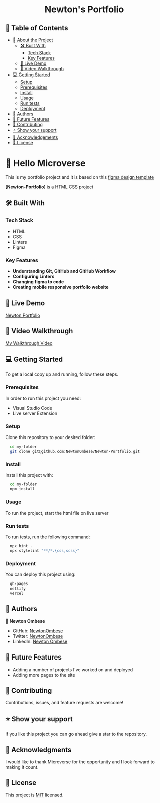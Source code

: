<a name="readme-top"></a>

<div align="center">

  # Newton's Portfolio

</div>

## 📗 Table of Contents

- [📖 About the Project](#about-project)
  - [🛠 Built With](#built-with)
    - [Tech Stack](#tech-stack)
    - [Key Features](#key-features)
  - [🚀 Live Demo](#live-demo)
  - [🎥 Video Walkthrough](#video-walkthrough)
- [💻 Getting Started](#getting-started)
  - [Setup](#setup)
  - [Prerequisites](#prerequisites)
  - [Install](#install)
  - [Usage](#usage)
  - [Run tests](#run-tests)
  - [Deployment](#deployment)
- [👥 Authors](#authors)
- [🔭 Future Features](#future-features)
- [🤝 Contributing](#contributing)
- [⭐️ Show your support](#support)
- [🙏 Acknowledgements](#acknowledgements)
- [📝 License](#license)

# 📖 Hello Microverse <a name="about-project"></a>

This is my portfolio project and it is based on this [figma design template](https://www.figma.com/file/l7SqJ3ZfkAKih9sFxvWSR4/Microverse-Student-Project-1?type=design&node-id=1%3A468&t=xXyykUGnkrECRyDy-1)

**[Newton-Portfolio]** is a HTML CSS project

## 🛠 Built With <a name="built-with"></a>

### Tech Stack <a name="tech-stack"></a>

- HTML
- CSS
- Linters
- Figma

### Key Features <a name="key-features"></a>
- **Understanding Git, GitHub and GitHub Workflow**
- **Configuring Linters**
- **Changing figma to code**
- **Creating mobile responsive portfolio website**

## 🚀 Live Demo <a name="live-demo"></a>

[Newton Portfolio](https://newtonombese.github.io/Newton-Portfolio/)

## 🎥 Video Walkthrough <a name="video-walkthrough"></a>
[My Walkthrough Video](https://www.loom.com/share/a2e7750c5d5543e6b0276d4d803fe10e?sid=c0424726-25b8-41e5-9a9e-69bc3a55a5b6)

## 💻 Getting Started <a name="getting-started"></a>

To get a local copy up and running, follow these steps.

### Prerequisites

In order to run this project you need:

- Visual Studio Code
- Live server Extension

### Setup

Clone this repository to your desired folder:

```sh
  cd my-folder
  git clone git@github.com:NewtonOmbese/Newton-Portfolio.git
```

### Install

Install this project with:

```sh
  cd my-folder
  npm install
```

### Usage

To run the project, start the html file on live server

### Run tests

To run tests, run the following command:
```sh
  npx hint .
  npx stylelint "**/*.{css,scss}"
```

### Deployment

You can deploy this project using:

```sh
  gh-pages
  netlify
  vercel
```

## 👥 Authors <a name="authors"></a>

👤 **Newton Ombese**

- GitHub: [NewtonOmbese](https://github.com/NewtonOmbese)
- Twitter: [NewtonOmbese](https://twitter.com/NewtonOmbese)
- LinkedIn: [Newton Ombese](https://www.linkedin.com/in/newton-ombese-570862210/)


## 🔭 Future Features <a name="future-features"></a>

- Adding a number of projects I've worked on and deployed
- Adding more pages to the site

## 🤝 Contributing <a name="contributing"></a>

Contributions, issues, and feature requests are welcome!

## ⭐️ Show your support <a name="support"></a>

If you like this project you can go ahead give a star to the repository.


## 🙏 Acknowledgments <a name="acknowledgements"></a>

I would like to thank Microverse for the opportunity and I look forward to making it count.

## 📝 License <a name="license"></a>

This project is [MIT](./MIT.md) licensed.
